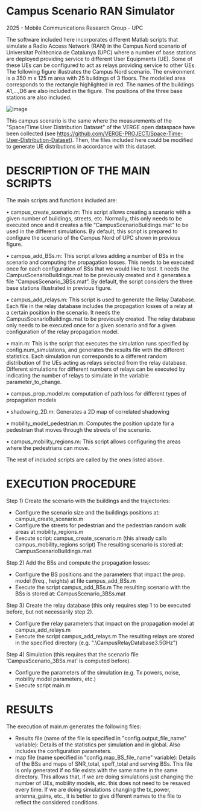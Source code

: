 # Campus Scenario RAN Simulator
2025 - Mobile Communications Research Group - UPC

The software included here incorporates different Matlab scripts that simulate a Radio Access Network (RAN) in the Campus Nord scenario of Universitat Politècnica de Catalunya (UPC) where a number of base stations are deployed providing service to different User Equipments (UE). Some of these UEs can be configured to act as relays providing service to other UEs. 
The following figure illustrates the Campus Nord scenario. The environment is a 350 m x 125 m area with 25 buildings of 3 floors. The modelled area corresponds to the rectangle highlighted in red. The names of the buildings A1,...,D6 are also included in the figure. The positions of the three base stations are also included.
 
![image](https://github.com/user-attachments/assets/287a624c-8f7c-4b19-aac1-fb1a4597d8d7)

This campus scenario is the same where the measurements of the "Space/Time User Distribution Dataset" of the VERGE open dataspace have been collected (see https://github.com/VERGE-PROJECT/Space-Time-User-Distribution-Dataset). Then, the files included here could be modified to generate UE distributions in accordance with this dataset.

# DESCRIPTION OF THE MAIN SCRIPTS
The main scripts and functions included are:

•	campus_create_scenario.m: This script allows creating a scenario with a given number of buildings, streets, etc. Normally, this only needs to be executed once and it creates a file “CampusScenarioBuildings.mat” to be used in the different simulations. By default, this script is prepared to configure the scenario of the Campus Nord of UPC shown in previous figure.

•	campus_add_BSs.m: This script allows adding a number of BSs in the scenario and computing the propagation losses. This needs to be executed once for each configuration of BSs that we would like to test. It needs the CampusScenarioBuildings.mat to be previously created and it generates a file "CampusScenario_3BSs.mat”. By default, the script considers the three base stations illustrated in previous figure.

•	campus_add_relays.m: This script is used to generate the Relay Database. Each file in the relay database includes the propagation losses of a relay at a certain position in the scenario. It needs the CampusScenarioBuildings.mat to be previously created. The relay database only needs to be executed once for a given scenario and for a given configuration of the relay propagation model.

•	main.m: This is the script that executes the simulation runs specified by config.num_simulations, and generates the results file with the different statistics. Each simulation run corresponds to a different random distribution of the UEs acting as relays selected from the relay database. Different simulations for different numbers of relays can be executed by indicating the number of relays to simulate in the variable parameter_to_change.

•	campus_prop_model.m: computation of path loss for different types of propagation models

•	shadowing_2D.m: Generates a 2D map of correlated shadowing

•	mobility_model_pedestrian.m: Computes the position update for a pedestrian that moves through the streets of the scenario.

•	campus_mobility_regions.m: This script allows configuring the areas where the pedestrians can move.

The rest of included scripts are called by the ones listed above.

# EXECUTION PROCEDURE

Step 1) Create the scenario with the buildings and the trajectories:

- Configure the scenario size and the buildings positions at: campus_create_scenario.m
- Configure the streets for pedestrian and the pedestrian random walk areas at mobility_regions.m
- Execute script:  campus_create_scenario.m   (this already calls campus_mobility_regions script)
The resulting scenario is stored at:   CampusScenarioBuildings.mat

Step 2) Add the BSs and compute the propagation losses:
- Configure the BS positions and the parameters that impact the prop. model (freq., heights) at file campus_add_BSs.m
- Execute the script campus_add_BSs.m
The resulting scenario with the BSs is stored at: CampusScenario_3BSs.mat

Step 3) Create the relay database (this only requires step 1 to be executed before, but not necessarily step 2).
- Configure the relay parameters that impact on the propagation model at campus_add_relays.m
- Execute the script campus_add_relays.m
The resulting relays are stored in the specified directory (e.g.  ".\CampusRelayDatabase3.5GHz\")

Step 4) Simulation (this requires that the scenario file ‘CampusScenario_3BSs.mat’ is computed before).
- Configure the parameters of the simulation (e.g. Tx powers, noise, mobility model parameters, etc.)
- Execute script main.m 

# RESULTS
The execution of main.m generates the following files:

- Results file (name of the file is specified in "config.output_file_name" variable): Details of the statistics per simulation and in global. Also includes the configuration parameters. 
- map file (name specified in "config.map_BS_file_name" variable): Details of the BSs and maps of SNR_total, speff_total and serving BSs. This file is only generated if no file exists with the same name in the same directory. This allows that, if we are doing simulations just changing the number of UEs, mobility models, etc. this does not need to be resaved every time. If we are doing simulations changing the tx_power, antenna_gains, etc., it is better to give different names to the file to reflect the considered conditions.
